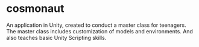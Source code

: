 # cosmonaut
An application in Unity, created to conduct a master class for teenagers. The master class includes customization of models and environments. And also teaches basic Unity Scripting skills.
